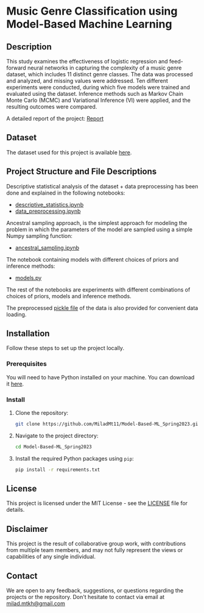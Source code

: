 # Music Genre Classification using Model-Based Machine Learning

## Description

This study examines the effectiveness of logistic regression and feed-forward neural networks in capturing the complexity of a music genre dataset, which includes 11 distinct genre classes.
The data was processed and analyzed, and missing values were addressed. Ten different experiments were conducted, during which five models were trained and evaluated using the dataset.
Inference methods such as Markov Chain Monte Carlo (MCMC) and Variational Inference (VI) were applied, and the resulting outcomes were compared.

A detailed report of the project: [Report](https://github.com/MiladMt11/Model-Based-ML_Spring2023/blob/bb940b3fe411d0de64bdcd3c5721096e7241e051/project%20report.pdf)

## Dataset
The dataset used for this project is available [here](https://www.kaggle.com/code/jvedarutvija/music-genre-classification).

## Project Structure and File Descriptions
Descriptive statistical analysis of the dataset + data preprocessing has been done and explained in the following notebooks:
* [descriptive_statistics.ipynb](https://github.com/MiladMt11/Model-Based-ML_Spring2023/blob/bb940b3fe411d0de64bdcd3c5721096e7241e051/descriptive_statistics.ipynb)
* [data_preprocessing.ipynb](https://github.com/MiladMt11/Model-Based-ML_Spring2023/blob/bb940b3fe411d0de64bdcd3c5721096e7241e051/data_preprocessing.ipynb)

Ancestral sampling approach, is the simplest approach for modeling the problem in which the parameters of the model are sampled using a simple Numpy sampling function:
* [ancestral_sampling.ipynb](https://github.com/MiladMt11/Model-Based-ML_Spring2023/blob/bb940b3fe411d0de64bdcd3c5721096e7241e051/ancestral_sampling.ipynb)

The notebook containing models with different choices of priors and inference methods:
* [models.py](https://github.com/MiladMt11/Model-Based-ML_Spring2023/blob/bb940b3fe411d0de64bdcd3c5721096e7241e051/models.py)

The rest of the notebooks are experiments with different combinations of choices of priors, models and inference methods.

The preprocessed [pickle file](https://github.com/MiladMt11/Model-Based-ML_Spring2023/tree/bb940b3fe411d0de64bdcd3c5721096e7241e051/pickle) of the data is also provided for convenient data loading.

## Installation

Follow these steps to set up the project locally.

### Prerequisites

You will need to have Python installed on your machine. You can download it [here](https://www.python.org/downloads/).

### Install

1. Clone the repository:

    ```bash
    git clone https://github.com/MiladMt11/Model-Based-ML_Spring2023.git
    ```

2. Navigate to the project directory:

    ```bash
    cd Model-Based-ML_Spring2023
    ```

3. Install the required Python packages using `pip`:

    ```bash
    pip install -r requirements.txt
    ```

## License
This project is licensed under the MIT License - see the [LICENSE](./LICENSE) file for details.

## Disclaimer
This project is the result of collaborative group work, with contributions from multiple team members, and may not fully represent the views or capabilities of any single individual.

## Contact
We are open to any feedback, suggestions, or questions regarding the projects or the repository. Don't hesitate to contact via email at milad.mtkh@gmail.com
